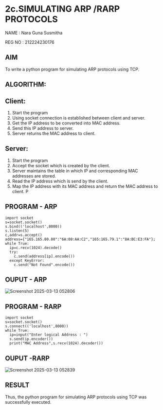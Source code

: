# 2c.SIMULATING ARP /RARP PROTOCOLS
NAME : Nara Guna Susmitha

REG NO : 212224230176
## AIM
To write a python program for simulating ARP protocols using TCP.
## ALGORITHM:
## Client:
1. Start the program
2. Using socket connection is established between client and server.
3. Get the IP address to be converted into MAC address.
4. Send this IP address to server.
5. Server returns the MAC address to client.
## Server:
1. Start the program
2. Accept the socket which is created by the client.
3. Server maintains the table in which IP and corresponding MAC addresses are
stored.
4. Read the IP address which is send by the client.
5. Map the IP address with its MAC address and return the MAC address to client.
P
## PROGRAM - ARP
~~~
import socket
s=socket.socket()
s.bind(('localhost',8000))
s.listen(5)
c,addr=s.accept()
address={"165.165.80.80":"6A:08:AA:C2","165:165.79.1":"8A:BC:E3:FA"};
while True:
  ip=c.recv(1024).decode()
  try:
    c.send(address[ip].encode())
  except KeyError:
    c.send("Not Found".encode())
~~~
## OUPUT - ARP

![Screenshot 2025-03-13 052806](https://github.com/user-attachments/assets/dea06809-410c-4d68-a168-2ab338539bfe)


## PROGRAM - RARP
~~~
import socket
s=socket.socket()
s.connect(('localhost',8000))
while True:
  ip=input("Enter logical Address : ")
  s.send(ip.encoder())
  print("MAC Address",s.recv(1024).decoder())
~~~
## OUPUT -RARP

![Screenshot 2025-03-13 052839](https://github.com/user-attachments/assets/31d51b65-3e3a-464c-827e-a16f2b98e1d0)


## RESULT
Thus, the python program for simulating ARP protocols using TCP was successfully executed.
